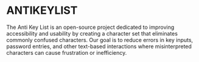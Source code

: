 # ANTIKEYLIST
The Anti Key List is an open-source project dedicated to improving accessibility and usability by creating a character set that eliminates commonly confused characters. Our goal is to reduce errors in key inputs, password entries, and other text-based interactions where misinterpreted characters can cause frustration or inefficiency.
